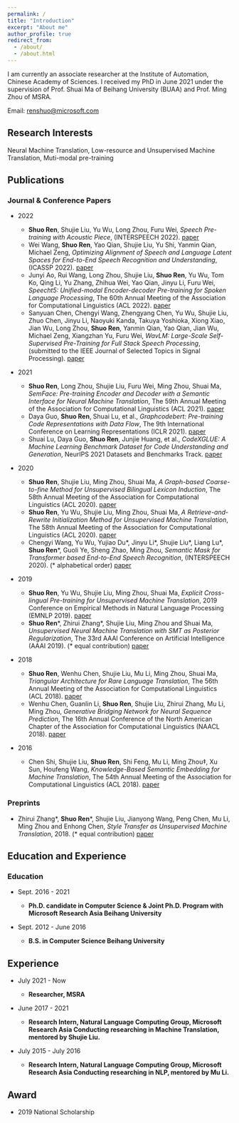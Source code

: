 ```yaml
---
permalink: /
title: "Introduction"
excerpt: "About me"
author_profile: true
redirect_from: 
  - /about/
  - /about.html
---
```


I am currently an associate researcher at the Institute of Automation, Chinese Academy of Sciences. I received my PhD in June 2021 under the supervision of Prof. Shuai Ma of Beihang University (BUAA) and Prof. Ming Zhou of MSRA. 

Email: renshuo@microsoft.com

## Research Interests

Neural Machine Translation, Low-resource and Unsupervised Machine Translation, Muti-modal pre-training

## Publications

### Journal & Conference Papers
* 2022
    - **Shuo Ren**, Shujie Liu, Yu Wu, Long Zhou, Furu Wei, *Speech Pre-training with Acoustic Piece*, (INTERSPEECH 2022). [paper](https://arxiv.org/pdf/2204.03240.pdf)
    - Wei Wang, **Shuo Ren**, Yao Qian, Shujie Liu, Yu Shi, Yanmin Qian, Michael Zeng, *Optimizing Alignment of Speech and Language Latent Spaces for End-to-End Speech Recognition and Understanding*,  (ICASSP 2022). [paper](https://arxiv.org/pdf/2110.12138.pdf)
    - Junyi Ao, Rui Wang, Long Zhou, Shujie Liu, **Shuo Ren**, Yu Wu, Tom Ko, Qing Li, Yu Zhang, Zhihua Wei, Yao Qian, Jinyu Li, Furu Wei, *Speecht5: Unified-modal Encoder-decoder Pre-training for Spoken Language Processing*, The 60th Annual Meeting of the Association for Computational Linguistics (ACL 2022). [paper](https://arxiv.org/pdf/2110.07205.pdf)
    - Sanyuan Chen, Chengyi Wang, Zhengyang Chen, Yu Wu, Shujie Liu, Zhuo Chen, Jinyu Li, Naoyuki Kanda, Takuya Yoshioka, Xiong Xiao, Jian Wu, Long Zhou, **Shuo Ren**, Yanmin Qian, Yao Qian, Jian Wu, Michael Zeng, Xiangzhan Yu, Furu Wei, *WavLM: Large-Scale Self-Supervised Pre-Training for Full Stack Speech Processing*, (submitted to the IEEE Journal of Selected Topics in Signal Processing). [paper](https://arxiv.org/pdf/2110.13900.pdf) 

* 2021
    - **Shuo Ren**, Long Zhou, Shujie Liu, Furu Wei, Ming Zhou, Shuai Ma, *SemFace: Pre-training Encoder and Decoder with a Semantic Interface for Neural Machine Translation*, The 59th Annual Meeting of the Association for Computational Linguistics (ACL 2021). [paper](https://aclanthology.org/2021.acl-long.348.pdf)
    - Daya Guo, **Shuo Ren**, Shuai Lu, et al., *Graphcodebert: Pre-training Code Representations with Data Flow*, The 9th International Conference on Learning Representations (ICLR 2021). [paper](https://arxiv.org/pdf/2009.08366.pdf)
    - Shuai Lu, Daya Guo, **Shuo Ren**, Junjie Huang, et al., *CodeXGLUE: A Machine Learning Benchmark Dataset for Code Understanding and Generation*, NeurIPS 2021 Datasets and Benchmarks Track. [paper](https://arxiv.org/pdf/2102.04664.pdf) 

* 2020
    - **Shuo Ren**, Shujie Liu, Ming Zhou, Shuai Ma, *A Graph-based Coarse-to-fine Method for Unsupervised Bilingual Lexicon Induction*, The 58th Annual Meeting of the Association for Computational Linguistics (ACL 2020). [paper](https://www.aclweb.org/anthology/2020.acl-main.318.pdf)
    - **Shuo Ren**, Yu Wu, Shujie Liu, Ming Zhou, Shuai Ma, *A Retrieve-and-Rewrite Initialization Method for Unsupervised Machine Translation*, The 58th Annual Meeting of the Association for Computational Linguistics (ACL 2020). [paper](https://www.aclweb.org/anthology/2020.acl-main.320.pdf)
    - Chengyi Wang, Yu Wu, Yujiao Du\*, Jinyu Li\*, Shujie Liu\*, Liang Lu\*, **Shuo Ren**\*, Guoli Ye, Sheng Zhao, Ming Zhou, 
*Semantic Mask for Transformer based End-to-End Speech Recognition*, (INTERSPEECH 2020). (* alphabetical order) [paper](https://arxiv.org/pdf/1912.03010.pdf)

* 2019
    - **Shuo Ren**, Yu Wu, Shujie Liu, Ming Zhou, Shuai Ma, *Explicit Cross-lingual Pre-training for Unsupervised Machine Translation*, 2019 Conference on Empirical Methods in Natural Language Processing (EMNLP 2019). [paper](https://arxiv.org/pdf/1909.00180.pdf)
    - **Shuo Ren**\*, Zhirui Zhang\*, Shujie Liu, Ming Zhou and Shuai Ma, *Unsupervised Neural Machine Translation with SMT as Posterior Regularization*, The 33rd AAAI Conference on Artificial Intelligence (AAAI 2019). (* equal contribution) [paper](https://arxiv.org/pdf/1901.04112.pdf)

* 2018
    - **Shuo Ren**, Wenhu Chen, Shujie Liu, Mu Li, Ming Zhou, Shuai Ma, *Triangular Architecture for Rare Language Translation*, The 56th Annual Meeting of the Association for Computational Linguistics (ACL 2018). [paper](https://arxiv.org/pdf/1805.04813.pdf)
    - Wenhu Chen, Guanlin Li, **Shuo Ren**, Shujie Liu, Zhirui Zhang, Mu Li, Ming Zhou, *Generative Bridging Network for Neural Sequence Prediction*, The 16th Annual Conference of the North American Chapter of the Association for Computational Linguistics (NAACL 2018). [paper](https://www.aclweb.org/anthology/N18-1154.pdf)

* 2016
    - Chen Shi, Shujie Liu, **Shuo Ren**, Shi Feng, Mu Li, Ming Zhou‡, Xu Sun, Houfeng Wang, *Knowledge-Based Semantic Embedding for Machine Translation*, The 54th Annual Meeting of the Association for Computational Linguistics (ACL 2018). [paper](https://www.aclweb.org/anthology/P16-1212.pdf)

### Preprints

- Zhirui Zhang\*, **Shuo Ren**\*, Shujie Liu, Jianyong Wang, Peng Chen, Mu Li, Ming Zhou and Enhong Chen, *Style Transfer as Unsupervised Machine Translation*, 2018. (* equal contribution) [paper](https://arxiv.org/pdf/1808.07894.pdf)

## Education and Experience

### Education

* Sept. 2016 - 2021
    - **Ph.D. candidate in Computer Science & Joint Ph.D. Program with Microsoft Research Asia
Beihang University**

* Sept. 2012 - June 2016
    - **B.S. in Computer Science
Beihang University**

## Experience
* July 2021 - Now
  - **Researcher, MSRA**

* June 2017 - 2021
    - **Research Intern, Natural Language Computing Group, Microsoft Research Asia
Conducting researching in Machine Translation, mentored by Shujie Liu.**

* July 2015 - July 2016
    - **Research Intern, Natural Language Computing Group, Microsoft Research Asia
Conducting researching in NLP, mentored by Mu Li.**

## Award

* 2019 National Scholarship

